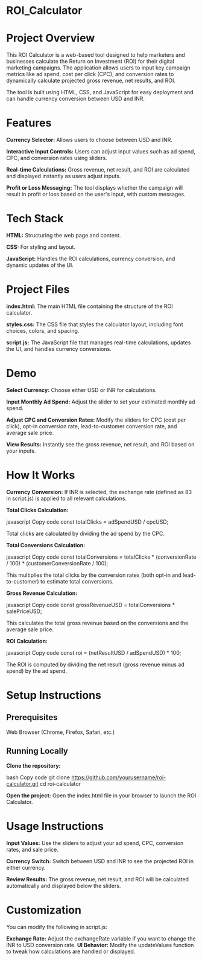 # ROI_Calculator

# Project Overview

This ROI Calculator is a web-based tool designed to help marketers and businesses calculate the Return on Investment (ROI) for their digital marketing campaigns. The application allows users to input key campaign metrics like ad spend, cost per click (CPC), and conversion rates to dynamically calculate projected gross revenue, net results, and ROI.

The tool is built using HTML, CSS, and JavaScript for easy deployment and can handle currency conversion between USD and INR.

# Features

**Currency Selector:** Allows users to choose between USD and INR.

**Interactive Input Controls:** Users can adjust input values such as ad spend, CPC, and conversion rates using sliders.

**Real-time Calculations:** Gross revenue, net result, and ROI are calculated and displayed instantly as users adjust inputs.

**Profit or Loss Messaging:** The tool displays whether the campaign will result in profit or loss based on the user's input, with custom messages.

# Tech Stack
**HTML:** Structuring the web page and content.

**CSS:** For styling and layout.

**JavaScript:** Handles the ROI calculations, currency conversion, and dynamic updates of the UI.

# Project Files
**index.html:** The main HTML file containing the structure of the ROI calculator.

**styles.css:** The CSS file that styles the calculator layout, including font choices, colors, and spacing.

**script.js:** The JavaScript file that manages real-time calculations, updates the UI, and handles currency conversions.

# Demo
**Select Currency:** Choose either USD or INR for calculations.

**Input Monthly Ad Spend:** Adjust the slider to set your estimated monthly ad spend.

**Adjust CPC and Conversion Rates:** Modify the sliders for CPC (cost per click), opt-in conversion rate, lead-to-customer conversion rate, and average sale price.

**View Results:** Instantly see the gross revenue, net result, and ROI based on your inputs.

# How It Works
**Currency Conversion:** If INR is selected, the exchange rate (defined as 83 in script.js) is applied to all relevant calculations.

**Total Clicks Calculation:**

javascript
Copy code
const totalClicks = adSpendUSD / cpcUSD;

Total clicks are calculated by dividing the ad spend by the CPC.

**Total Conversions Calculation:**

javascript
Copy code
const totalConversions = totalClicks * (conversionRate / 100) * (customerConversionRate / 100);

This multiplies the total clicks by the conversion rates (both opt-in and lead-to-customer) to estimate total conversions.

**Gross Revenue Calculation:**

javascript
Copy code
const grossRevenueUSD = totalConversions * salePriceUSD;

This calculates the total gross revenue based on the conversions and the average sale price.

**ROI Calculation:**

javascript
Copy code
const roi = (netResultUSD / adSpendUSD) * 100;

The ROI is computed by dividing the net result (gross revenue minus ad spend) by the ad spend.

# Setup Instructions

## Prerequisites
Web Browser (Chrome, Firefox, Safari, etc.)

## Running Locally

**Clone the repository:**

bash
Copy code
git clone https://github.com/yourusername/roi-calculator.git
cd roi-calculator

**Open the project:** Open the index.html file in your browser to launch the ROI Calculator.

# Usage Instructions

**Input Values:** Use the sliders to adjust your ad spend, CPC, conversion rates, and sale price.

**Currency Switch:** Switch between USD and INR to see the projected ROI in either currency.

**Review Results:** The gross revenue, net result, and ROI will be calculated automatically and displayed below the sliders.

# Customization
You can modify the following in script.js:

**Exchange Rate:** Adjust the exchangeRate variable if you want to change the INR to USD conversion rate.
**UI Behavior:** Modify the updateValues function to tweak how calculations are handled or displayed.
